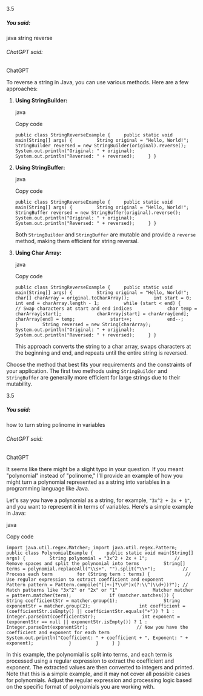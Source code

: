 3.5

##### You said:

java string reverse

###### ChatGPT said:

ChatGPT

To reverse a string in Java, you can use various methods. Here are a few approaches:

1. **Using StringBuilder:**
    
    java
    
    Copy code
    
    `public class StringReverseExample {     public static void main(String[] args) {         String original = "Hello, World!";         StringBuilder reversed = new StringBuilder(original).reverse();         System.out.println("Original: " + original);         System.out.println("Reversed: " + reversed);     } }`
    
2. **Using StringBuffer:**
    
    java
    
    Copy code
    
    `public class StringReverseExample {     public static void main(String[] args) {         String original = "Hello, World!";         StringBuffer reversed = new StringBuffer(original).reverse();         System.out.println("Original: " + original);         System.out.println("Reversed: " + reversed);     } }`
    
    Both `StringBuilder` and `StringBuffer` are mutable and provide a `reverse` method, making them efficient for string reversal.
    
3. **Using Char Array:**
    
    java
    
    Copy code
    
    `public class StringReverseExample {     public static void main(String[] args) {         String original = "Hello, World!";         char[] charArray = original.toCharArray();         int start = 0;         int end = charArray.length - 1;         while (start < end) {             // Swap characters at start and end indices             char temp = charArray[start];             charArray[start] = charArray[end];             charArray[end] = temp;             start++;             end--;         }         String reversed = new String(charArray);         System.out.println("Original: " + original);         System.out.println("Reversed: " + reversed);     } }`
    
    This approach converts the string to a char array, swaps characters at the beginning and end, and repeats until the entire string is reversed.
    

Choose the method that best fits your requirements and the constraints of your application. The first two methods using `StringBuilder` and `StringBuffer` are generally more efficient for large strings due to their mutability.

3.5

##### You said:

how to turn string polinome in variables

###### ChatGPT said:

ChatGPT

It seems like there might be a slight typo in your question. If you meant "polynomial" instead of "polinome," I'll provide an example of how you might turn a polynomial represented as a string into variables in a programming language like Java.

Let's say you have a polynomial as a string, for example, `"3x^2 + 2x + 1"`, and you want to represent it in terms of variables. Here's a simple example in Java:

java

Copy code

`import java.util.regex.Matcher; import java.util.regex.Pattern;  public class PolynomialExample {     public static void main(String[] args) {         String polynomial = "3x^2 + 2x + 1";          // Remove spaces and split the polynomial into terms         String[] terms = polynomial.replaceAll("\\s+", "").split("\\+");          // Process each term         for (String term : terms) {             // Use regular expression to extract coefficient and exponent             Pattern pattern = Pattern.compile("([+-]?\\d*)x(?:\\^(\\d+))?"); // Match patterns like "3x^2" or "2x" or "1"             Matcher matcher = pattern.matcher(term);              if (matcher.matches()) {                 String coefficientStr = matcher.group(1);                 String exponentStr = matcher.group(2);                  int coefficient = (coefficientStr.isEmpty() || coefficientStr.equals("+")) ? 1 : Integer.parseInt(coefficientStr);                 int exponent = (exponentStr == null || exponentStr.isEmpty()) ? 1 : Integer.parseInt(exponentStr);                  // Now you have the coefficient and exponent for each term                 System.out.println("Coefficient: " + coefficient + ", Exponent: " + exponent);             }         }     } }`

In this example, the polynomial is split into terms, and each term is processed using a regular expression to extract the coefficient and exponent. The extracted values are then converted to integers and printed. Note that this is a simple example, and it may not cover all possible cases for polynomials. Adjust the regular expression and processing logic based on the specific format of polynomials you are working with.